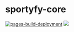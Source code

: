 # sportyfy-core
[![pages-build-deployment](https://github.com/juanmanuellosada/sportyfy-core/actions/workflows/pages/pages-build-deployment/badge.svg)](https://github.com/juanmanuellosada/sportyfy-core/actions/workflows/pages/pages-build-deployment)
![](https://github.com/juanmanuellosada/sportyfy-core/blob/main/sportyfy-logo.jpg)
